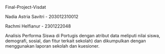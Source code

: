 Final-Project-Visdat

Nadia Astria Savitri - 203012310012

Rachmi Helfianur - 2301222048

Analisis Performa Siswa di Portugis dengan atribut data meliputi nilai siswa, demografi, sosial, dan fitur terkait sekolah) dan dikumpulkan dengan menggunakan laporan sekolah dan kuesioner.
